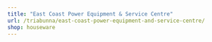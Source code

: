 ```yaml
---
title: "East Coast Power Equipment & Service Centre"
url: /triabunna/east-coast-power-equipment-and-service-centre/
shop: houseware
---
```

